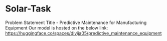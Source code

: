 # Solar-Task
Problem Statement Title - Predictive Maintenance for Manufacturing Equipment
Our model is hosted on the below link: 
https://huggingface.co/spaces/divija05/predictive_maintenance_equipment
